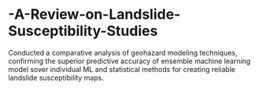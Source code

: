 # -A-Review-on-Landslide-Susceptibility-Studies
Conducted a comparative analysis of geohazard modeling techniques, confirming the superior predictive accuracy of ensemble machine learning model sover individual ML and statistical methods for creating reliable landslide susceptibility maps. 
